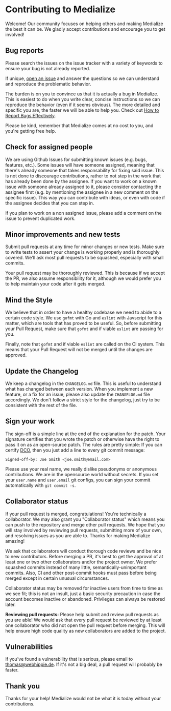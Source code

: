 # Contributing to Medialize

Welcome! Our community focuses on helping others and making Medialize the best it
can be. We gladly accept contributions and encourage you to get involved!


## Bug reports

Please search the issues on the issue tracker with a variety of keywords to
ensure your bug is not already reported.

If unique, [open an issue](https://github.com/webhippie/medialize/issues)
and answer the questions so we can understand and reproduce the problematic
behavior.

The burden is on you to convince us that it is actually a bug in Medialize. This
is easiest to do when you write clear, concise instructions so we can reproduce
the behavior (even if it seems obvious). The more detailed and specific you are,
the faster we will be able to help you. Check out
[How to Report Bugs Effectively](http://www.chiark.greenend.org.uk/~sgtatham/bugs.html).

Please be kind, remember that Medialize comes at no cost to you, and you're
getting free help.


## Check for assigned people

We are using Github Issues for submitting known issues (e.g. bugs, features,
etc.). Some issues will have someone assigned, meaning that there's already
someone that takes responsability for fixing said issue. This is not done to
discourage contributions, rather to not step in the work that has already been
done by the assignee. If you want to work on a known issue with someone already
assigned to it, please consider contacting the assignee first (e.g. by
mentioning the assignee in a new comment on the specific issue). This way you
can contribute with ideas, or even with code if the assignee decides that you
can step in.

If you plan to work on a non assigned issue, please add a comment on the issue
to prevent duplicated work.


## Minor improvements and new tests

Submit pull requests at any time for minor changes or new tests. Make sure to
write tests to assert your change is working properly and is thoroughly covered.
We'll ask most pull requests to be squashed, especially with small commits.

Your pull request may be thoroughly reviewed. This is because if we accept the
PR, we also assume responsibility for it, although we would prefer you to help
maintain your code after it gets merged.


## Mind the Style

We believe that in order to have a healthy codebase we need to abide to a
certain code style. We use `gofmt` with Go and `eslint` with Javscript for this
matter, which are tools that has proved to be useful. So, before submitting your
Pull Request, make sure that `gofmt` and if viable `eslint` are passing for you.

Finally, note that `gofmt` and if viable `eslint` are called on the CI system.
This means that your Pull Request will not be merged until the changes are
approved.


## Update the Changelog

We keep a changelog in the `CHANGELOG.md` file. This is useful to understand
what has changed between each version. When you implement a new feature, or a
fix for an issue, please also update the `CHANGELOG.md` file accordingly. We
don't follow a strict style for the changelog, just try to be consistent with
the rest of the file.


## Sign your work

The sign-off is a simple line at the end of the explanation for the patch. Your
signature certifies that you wrote the patch or otherwise have the right to pass
it on as an open-source patch. The rules are pretty simple: If you can certify
[DCO](DCO), then you just add a line to every git commit message:

```
Signed-off-by: Joe Smith <joe.smith@email.com>
```

Please use your real name, we really dislike pseudonyms or anonymous
contributions. We are in the opensource world without secrets. If you set your
`user.name` and `user.email` git configs, you can sign your commit automatically
with `git commit -s`.


## Collaborator status

If your pull request is merged, congratulations! You're technically a
collaborator. We may also grant you "Collaborator status" which means you can
push to the repository and merge other pull requests. We hope that you will
stay involved by reviewing pull requests, submitting more of your own, and
resolving issues as you are able to. Thanks for making Medialize amazing!

We ask that collaborators will conduct thorough code reviews and be nice to
new contributors. Before merging a PR, it's best to get the approval of
at least one or two other collaborators and/or the project owner. We prefer
squashed commits instead of many little, semantically-unimportant commits. Also,
CI and other post-commit hooks must pass before being merged except in certain
unusual circumstances.

Collaborator status may be removed for inactive users from time to time as
we see fit; this is not an insult, just a basic security precaution in case
the account becomes inactive or abandoned. Privileges can always be restored
later.

**Reviewing pull requests:** Please help submit and review pull requests as
you are able! We would ask that every pull request be reviewed by at least
one collaborator who did not open the pull request before merging. This will
help ensure high code quality as new collaborators are added to the project.


## Vulnerabilities

If you've found a vulnerability that is serious, please email to
thomas@webhippie.de. If it's not a big deal, a pull request will probably be
faster.


## Thank you

Thanks for your help! Medialize would not be what it is today without your
contributions.
